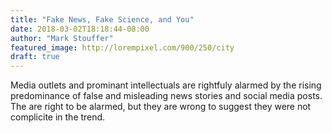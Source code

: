 ```yaml
---
title: "Fake News, Fake Science, and You"
date: 2018-03-02T18:18:44-08:00
author: "Mark Stouffer"
featured_image: http://lorempixel.com/900/250/city
draft: true
---
```


Media outlets and prominant intellectuals are rightfuly alarmed by the rising predominance of false and misleading news stories and social media posts. The are right to be alarmed, but they are wrong to suggest they were not complicite in the trend.

